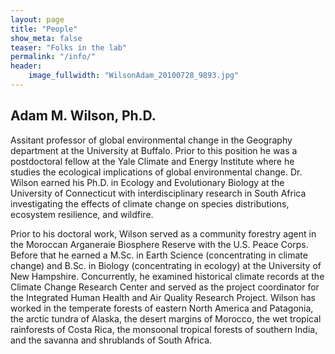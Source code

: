 ```yaml
---
layout: page
title: "People"
show_meta: false
teaser: "Folks in the lab"
permalink: "/info/"
header:
    image_fullwidth: "WilsonAdam_20100728_9893.jpg"
---
```




## Adam M. Wilson, Ph.D.
Assitant professor of global environmental change in the Geography department at the University at Buffalo.  Prior to this position he was a postdoctoral fellow at the Yale Climate and Energy Institute where he studies the ecological implications of global environmental change. Dr. Wilson earned his Ph.D. in Ecology and Evolutionary Biology at the University of Connecticut with interdisciplinary research in South Africa investigating the effects of climate change on species distributions, ecosystem resilience, and wildfire.

Prior to his doctoral work, Wilson served as a community forestry agent in the Moroccan Arganeraie Biosphere Reserve with the U.S. Peace Corps. Before that he earned a M.Sc. in Earth Science (concentrating in climate change) and B.Sc. in Biology (concentrating in ecology) at the University of New Hampshire. Concurrently, he examined historical climate records at the Climate Change Research Center and served as the project coordinator for the Integrated Human Health and Air Quality Research Project. Wilson has worked in the temperate forests of eastern North America and Patagonia, the arctic tundra of Alaska, the desert margins of Morocco, the wet tropical rainforests of Costa Rica, the monsoonal tropical forests of southern India, and the savanna and shrublands of South Africa.
